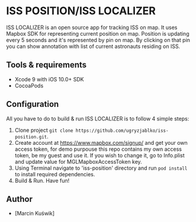 # ISS POSITION/ISS LOCALIZER

ISS LOCALIZER is an open source app for tracking ISS on map. It uses Mapbox SDK for representing current position on map. Position is updating every 5 seconds and it's represented by pin on map. By clicking on that pin you can show annotation with list of current astronauts residing on ISS.

## Tools & requirements

* Xcode 9 with iOS 10.0+ SDK
* CocoaPods

## Configuration

All you have to do to build & run ISS LOCALIZER is to follow 4 simple steps:

1. Clone project `git clone https://github.com/ugryzjablko/iss-position.git`.
2. Create account at https://www.mapbox.com/signup/ and get your own access token, for demo purpouse this repo contains my own access token, be my guest and use it. If you wish to change it, go to Info.plist and update value for MGLMapboxAccessToken key.
3. Using Terminal navigate to 'iss-position' directory and run `pod install` to install required dependencies.
4. Build & Run. Have fun!

## Author
* [Marcin Kuświk]

